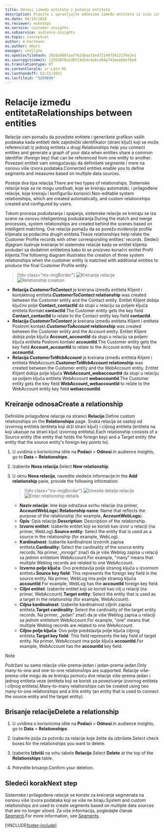 ```yaml
---
title: Odnosi između entiteta i putanja entiteta
description: Pravite i upravljajte odnosima između entiteta iz više izvora podataka.
ms.date: 04/14/2020
ms.reviewer: mukeshpo
ms.service: customer-insights
ms.subservice: audience-insights
ms.topic: conceptual
author: m-hartmann
ms.author: mhart
manager: shellyha
ms.openlocfilehash: 292da986faa7f62d8aa73ed7214075612178e2e1
ms.sourcegitcommit: 139548f8a2d0f24d54c4a6c404a743eeeb8ef8e0
ms.translationtype: HT
ms.contentlocale: sr-Latn-RS
ms.lasthandoff: 02/15/2021
ms.locfileid: "5269898"
---
```

# <a name="relationships-between-entities"></a><span data-ttu-id="14909-103">Relacije između entiteta</span><span class="sxs-lookup"><span data-stu-id="14909-103">Relationships between entities</span></span>

<span data-ttu-id="14909-104">Relacije vam pomažu da povežete entitete i generišete grafikon vaših podataka kada entiteti dele zajednički identifikator (strani ključ) koji se može referencirati iz jednog entiteta u drugi.</span><span class="sxs-lookup"><span data-stu-id="14909-104">Relationships help you connect entities and generate a graph of your data when entities share a common identifier (foreign key) that can be referenced from one entity to another.</span></span> <span data-ttu-id="14909-105">Povezani entiteti vam omogućavaju da definišete segmente i mere na osnovu više izvora podataka.</span><span class="sxs-lookup"><span data-stu-id="14909-105">Connected entities enable you to define segments and measures based on multiple data sources.</span></span>

<span data-ttu-id="14909-106">Postoje dva tipa relacija.</span><span class="sxs-lookup"><span data-stu-id="14909-106">There are two types of relationships.</span></span> <span data-ttu-id="14909-107">Sistemske relacije koje se ne mogu uređivati, koje se kreiraju automatski, i prilagođene relacije, koje kreiraju i konfigurišu korisnici.</span><span class="sxs-lookup"><span data-stu-id="14909-107">Non-editable system relationships, which are created automatically, and custom relationships created and configured by users.</span></span>

<span data-ttu-id="14909-108">Tokom procesa podudaranja i spajanja, sistemske relacije se kreiraju se iza scene na osnovu inteligentnog podudaranja.</span><span class="sxs-lookup"><span data-stu-id="14909-108">During the match and merge processes, system relationships are created behind the scenes based on intelligent matching.</span></span> <span data-ttu-id="14909-109">Ove relacije pomažu da se povežu evidencije profila klijenata sa podacima drugih entiteta.</span><span class="sxs-lookup"><span data-stu-id="14909-109">These relationships help relate the Customer Profile records with other corresponding entities' records.</span></span> <span data-ttu-id="14909-110">Sledeći dijagram ilustruje kreiranje tri sistemske relacije kada se entitet klijenta podudari sa dodatnim entitetima kako bi se proizveo konačni entitet Profil klijenta.</span><span class="sxs-lookup"><span data-stu-id="14909-110">The following diagram illustrates the creation of three system relationships when the customer entity is matched with additional entities to produce the final Customer Profile entity.</span></span>

> [!div class="mx-imgBorder"]
> <span data-ttu-id="14909-111">![Kreiranje relacije](media/relationships-entities-merge.png "Kreiranje relacije")</span><span class="sxs-lookup"><span data-stu-id="14909-111">![Relationship creation](media/relationships-entities-merge.png "Relationship creation")</span></span>

- <span data-ttu-id="14909-112">**Relacija *CustomerToContact*** je kreirana između entiteta Klijent i kontaktnog entiteta.</span><span class="sxs-lookup"><span data-stu-id="14909-112">***CustomerToContact* relationship** was created between the Customer entity and the Contact entity.</span></span> <span data-ttu-id="14909-113">Entitet Klijent dobija ključno polje **Contact_contactId** da stupi u relaciju sa poljem ključa entiteta Kontakt **contactId**.</span><span class="sxs-lookup"><span data-stu-id="14909-113">The Customer entity gets the key field **Contact_contactId** to relate to the Contact entity key field **contactId**.</span></span>
- <span data-ttu-id="14909-114">**Relacija *CustomerToContact*** je kreirana između entiteta Klijent i entiteta Poslovni kontakt.</span><span class="sxs-lookup"><span data-stu-id="14909-114">***CustomerToAccount* relationship** was created between the Customer entity and the Account entity.</span></span> <span data-ttu-id="14909-115">Entitet Klijent dobija polje ključa **Account_accountId** da stupi u relaciju sa poljem ključa entiteta Poslovni kontakt **accountId**.</span><span class="sxs-lookup"><span data-stu-id="14909-115">The Customer entity gets the key field **Account_accountId** to relate to the Account entity key field **accountId**.</span></span>
- <span data-ttu-id="14909-116">**Relacija *CustomerToWebAccount*** je kreirana između entiteta Klijent i entiteta WebAccount.</span><span class="sxs-lookup"><span data-stu-id="14909-116">***CustomerToWebAccount* relationship** was created between the Customer entity and the WebAccount entity.</span></span> <span data-ttu-id="14909-117">Entitet Klijent dobija polje ključa **WebAccount_webaccountId** da stupi u relaciju sa poljem ključa entiteta WebAccount **webaccountId**.</span><span class="sxs-lookup"><span data-stu-id="14909-117">The Customer entity gets the key field **WebAccount_webaccountId** to relate to the WebAccount entity key field **webaccountId**.</span></span>

## <a name="create-a-relationship"></a><span data-ttu-id="14909-118">Kreiranje odnosa</span><span class="sxs-lookup"><span data-stu-id="14909-118">Create a relationship</span></span>

<span data-ttu-id="14909-119">Definišite prilagođene relacije na stranici **Relacije**.</span><span class="sxs-lookup"><span data-stu-id="14909-119">Define custom relationships on the **Relationships** page.</span></span> <span data-ttu-id="14909-120">Svaka relacija se sastoji od izvornog entiteta (entiteta koji drži strani ključ) i ciljnog entiteta (entiteta na koji ukazuje na strani ključ izvornog entiteta).</span><span class="sxs-lookup"><span data-stu-id="14909-120">Each relationship consists of a Source entity (the entity that holds the foreign key) and a Target entity (the entity that the source entity's foreign key points to).</span></span>

1. <span data-ttu-id="14909-121">U uvidima o korisnicima idite na **Podaci** > **Odnosi**.</span><span class="sxs-lookup"><span data-stu-id="14909-121">In audience insights, go to **Data** > **Relationships**.</span></span>

2. <span data-ttu-id="14909-122">Izaberite **Nova relacija**.</span><span class="sxs-lookup"><span data-stu-id="14909-122">Select **New relationship**.</span></span>

3. <span data-ttu-id="14909-123">U oknu **Nova relacija**, navedite sledeće informacije:</span><span class="sxs-lookup"><span data-stu-id="14909-123">In the **Add relationship** pane, provide the following information:</span></span>

   > [!div class="mx-imgBorder"]
   > <span data-ttu-id="14909-124">![Unesite detalje relacije](media/relationships-add.png "Unesite detalje relacije")</span><span class="sxs-lookup"><span data-stu-id="14909-124">![Enter relationship details](media/relationships-add.png "Enter relationship details")</span></span>

   - <span data-ttu-id="14909-125">**Naziv relacije**: Ime koje odražava svrhu relacije (na primer, **AccountWebLogs**).</span><span class="sxs-lookup"><span data-stu-id="14909-125">**Relationship name**: Name that reflects the purpose of the relationship (for example, **AccountWebLogs**).</span></span>
   - <span data-ttu-id="14909-126">**Opis**: Opis relacije.</span><span class="sxs-lookup"><span data-stu-id="14909-126">**Description**: Description of the relationship.</span></span>
   - <span data-ttu-id="14909-127">**Izvorni entitet**: Izaberite entitet koji se koristi kao izvor u relaciji (na primer, WebLog).</span><span class="sxs-lookup"><span data-stu-id="14909-127">**Source entity**: Select the entity that is used as a source in the relationship (for example, WebLog).</span></span>
   - <span data-ttu-id="14909-128">**Kardinalnost**: Izaberite kardinalnost izvornih zapisa entiteta.</span><span class="sxs-lookup"><span data-stu-id="14909-128">**Cardinality**: Select the cardinality of the source entity records.</span></span> <span data-ttu-id="14909-129">Na primer, „mnogo“ znači da je više Weblog zapisa u relaciji sa jednim entitetom WebAccount.</span><span class="sxs-lookup"><span data-stu-id="14909-129">For example, "many" means that multiple Weblog records are related to one WebAccount.</span></span>
   - <span data-ttu-id="14909-130">**Izvorno polje ključa**: Ovo predstavlja polje stranog ključa u izvornom entitetu.</span><span class="sxs-lookup"><span data-stu-id="14909-130">**Source key field**: This represents the foreign key field in the source entity.</span></span> <span data-ttu-id="14909-131">Na primer, WebLog ima polje stranog ključa **accountId**.</span><span class="sxs-lookup"><span data-stu-id="14909-131">For example, WebLog has the **accountId** foreign key field.</span></span>
   - <span data-ttu-id="14909-132">**Ciljni entitet**: Izaberite entitet koji se koristi kao cilj u relaciji (na primer, WebAccount).</span><span class="sxs-lookup"><span data-stu-id="14909-132">**Target entity**: Select the entity that is used as a target in the relationship (for example, WebAccount).</span></span>
   - <span data-ttu-id="14909-133">**Ciljna kardinalnost**: Izaberite kardinalnost ciljnih zapisa entiteta.</span><span class="sxs-lookup"><span data-stu-id="14909-133">**Target cardinality**: Select the cardinality of the target entity records.</span></span> <span data-ttu-id="14909-134">Na primer, „jedan“ znači da je više Weblog zapisa u relaciji sa jednim entitetom WebAccount.</span><span class="sxs-lookup"><span data-stu-id="14909-134">For example, "one" means that multiple Weblog records are related to one WebAccount.</span></span>
   - <span data-ttu-id="14909-135">**Ciljno polje ključa**: Ovo polje predstavlja polje ključa ciljnog entiteta.</span><span class="sxs-lookup"><span data-stu-id="14909-135">**Target key field**: This field represents the key field of target entity.</span></span> <span data-ttu-id="14909-136">Na primer, WebAccount ima polje ključa **accountId**.</span><span class="sxs-lookup"><span data-stu-id="14909-136">For example, WebAccount has the **accountId** key field.</span></span>

> [!NOTE]
> <span data-ttu-id="14909-137">Podržani su samo relacije više-prema-jedan i jedan-prema-jedan.</span><span class="sxs-lookup"><span data-stu-id="14909-137">Only many-to-one and one-to-one relationships are supported.</span></span> <span data-ttu-id="14909-138">Relacije više-prema-više mogu da se kreiraju pomoću dve relacije više-prema-jedan i jednog entiteta veze (entiteta koji se koristi za povezivanje izvornog entiteta i ciljnog entiteta).</span><span class="sxs-lookup"><span data-stu-id="14909-138">Many-to-many relationships can be created using two many-to-one relationships and a link entity (an entity that is used to connect the source entity and the target entity).</span></span>

## <a name="delete-a-relationship"></a><span data-ttu-id="14909-139">Brisanje relacije</span><span class="sxs-lookup"><span data-stu-id="14909-139">Delete a relationship</span></span>

1. <span data-ttu-id="14909-140">U uvidima o korisnicima idite na **Podaci** > **Odnosi**.</span><span class="sxs-lookup"><span data-stu-id="14909-140">In audience insights, go to **Data** > **Relationships**.</span></span>

2. <span data-ttu-id="14909-141">Izaberite polja za potvrdu za relacije koje želite da izbrišete.</span><span class="sxs-lookup"><span data-stu-id="14909-141">Select check boxes for the relationships you want to delete.</span></span>

3. <span data-ttu-id="14909-142">Izaberite **Izbriši** na vrhu tabele **Relacije**.</span><span class="sxs-lookup"><span data-stu-id="14909-142">Select **Delete** at the top of the **Relationships** table.</span></span>

4. <span data-ttu-id="14909-143">Potvrdite brisanje.</span><span class="sxs-lookup"><span data-stu-id="14909-143">Confirm your deletion.</span></span>

## <a name="next-step"></a><span data-ttu-id="14909-144">Sledeći korak</span><span class="sxs-lookup"><span data-stu-id="14909-144">Next step</span></span>

<span data-ttu-id="14909-145">Sistemske i prilagođene relacije se koriste za kreiranje segmenata na osnovu više izvora podataka koji se više ne biraju.</span><span class="sxs-lookup"><span data-stu-id="14909-145">System and custom relationships are used to create segments based on multiple data sources that are no longer siloed.</span></span> <span data-ttu-id="14909-146">Za više informacija, pogledajte članak [Segmenti](segments.md).</span><span class="sxs-lookup"><span data-stu-id="14909-146">For more information, see [Segments](segments.md).</span></span>


[!INCLUDE[footer-include](../includes/footer-banner.md)]